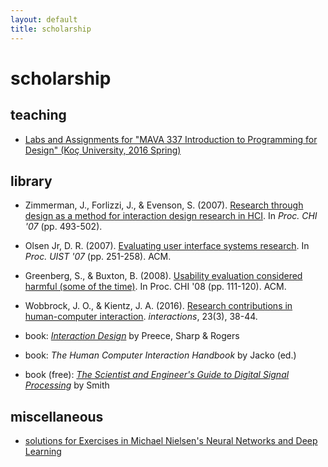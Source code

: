 ```yaml
---
layout: default
title: scholarship
---
```


# scholarship

## teaching

- [Labs and Assignments for "MAVA 337 Introduction to Programming for Design" (Koç University, 2016 Spring)](/scholarship/mava337-2016spring/)

## library

- Zimmerman, J., Forlizzi, J., & Evenson, S. (2007). [Research through design as a method for interaction design research in HCI](http://dl.acm.org/citation.cfm?id=1240704). In *Proc. CHI '07* (pp. 493-502).
- Olsen Jr, D. R. (2007). [Evaluating user interface systems research](http://dl.acm.org/citation.cfm?id=1294256). In *Proc. UIST '07* (pp. 251-258). ACM.
- Greenberg, S., & Buxton, B. (2008). [Usability evaluation considered harmful (some of the time)](http://dl.acm.org/citation.cfm?id=1357074). In Proc. CHI '08 (pp. 111-120). ACM.
- Wobbrock, J. O., & Kientz, J. A. (2016). [Research contributions in human-computer interaction](https://interactions.acm.org/archive/view/may-june-2016/research-contribution-in-human-computer-interaction). *interactions*, 23(3), 38-44.

- book: *[Interaction Design](http://www.id-book.com/)* by Preece, Sharp & Rogers
- book: *The Human Computer Interaction Handbook* by Jacko (ed.)
- book (free): *[The Scientist and Engineer's Guide to Digital Signal Processing](http://www.dspguide.com/)* by Smith

## miscellaneous

- [solutions for Exercises in Michael Nielsen's Neural Networks and Deep Learning](/scholarship/nndl/)
